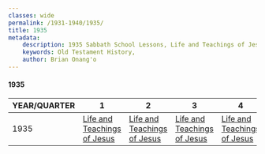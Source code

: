 ```yaml
---
classes: wide
permalink: /1931-1940/1935/
title: 1935
metadata:
    description: 1935 Sabbath School Lessons, Life and Teachings of Jesus, Life and Teachings of Jesus, Life and Teachings of Jesus, Life and Teachings of Jesus
    keywords: Old Testament History,
    author: Brian Onang'o
---
```


#### 1935

YEAR/QUARTER |   1  | 2| 3| 4
-------------|------------|---|--|---
1935   |  [Life and Teachings of Jesus](/1931-1940/1935/quarter1) | [Life and Teachings of Jesus](/1931-1940/1935/quarter2) | [Life and Teachings of Jesus](/1931-1940/1935/quarter3) | [Life and Teachings of Jesus](/1931-1940/1935/quarter4) |
 